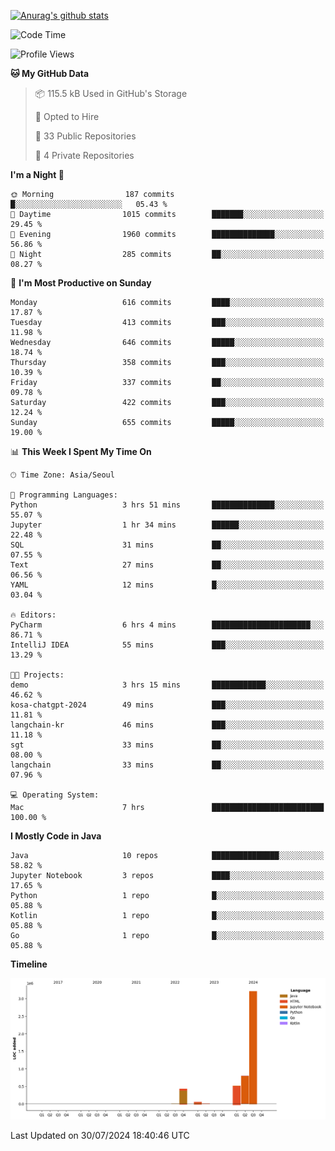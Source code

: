 [![Anurag's github stats](https://github-readme-stats.vercel.app/api?username=hajubal)](https://github.com/anuraghazra/github-readme-stats)

<!--START_SECTION:waka-->
![Code Time](http://img.shields.io/badge/Code%20Time-87%20hrs%2021%20mins-blue)

![Profile Views](http://img.shields.io/badge/Profile%20Views-0-blue)

**🐱 My GitHub Data** 

> 📦 115.5 kB Used in GitHub's Storage 
 > 
> 💼 Opted to Hire
 > 
> 📜 33 Public Repositories 
 > 
> 🔑 4 Private Repositories 
 > 
**I'm a Night 🦉** 

```text
🌞 Morning                187 commits         █░░░░░░░░░░░░░░░░░░░░░░░░   05.43 % 
🌆 Daytime                1015 commits        ███████░░░░░░░░░░░░░░░░░░   29.45 % 
🌃 Evening                1960 commits        ██████████████░░░░░░░░░░░   56.86 % 
🌙 Night                  285 commits         ██░░░░░░░░░░░░░░░░░░░░░░░   08.27 % 
```
📅 **I'm Most Productive on Sunday** 

```text
Monday                   616 commits         ████░░░░░░░░░░░░░░░░░░░░░   17.87 % 
Tuesday                  413 commits         ███░░░░░░░░░░░░░░░░░░░░░░   11.98 % 
Wednesday                646 commits         █████░░░░░░░░░░░░░░░░░░░░   18.74 % 
Thursday                 358 commits         ███░░░░░░░░░░░░░░░░░░░░░░   10.39 % 
Friday                   337 commits         ██░░░░░░░░░░░░░░░░░░░░░░░   09.78 % 
Saturday                 422 commits         ███░░░░░░░░░░░░░░░░░░░░░░   12.24 % 
Sunday                   655 commits         █████░░░░░░░░░░░░░░░░░░░░   19.00 % 
```


📊 **This Week I Spent My Time On** 

```text
🕑︎ Time Zone: Asia/Seoul

💬 Programming Languages: 
Python                   3 hrs 51 mins       ██████████████░░░░░░░░░░░   55.07 % 
Jupyter                  1 hr 34 mins        ██████░░░░░░░░░░░░░░░░░░░   22.48 % 
SQL                      31 mins             ██░░░░░░░░░░░░░░░░░░░░░░░   07.55 % 
Text                     27 mins             ██░░░░░░░░░░░░░░░░░░░░░░░   06.56 % 
YAML                     12 mins             █░░░░░░░░░░░░░░░░░░░░░░░░   03.04 % 

🔥 Editors: 
PyCharm                  6 hrs 4 mins        ██████████████████████░░░   86.71 % 
IntelliJ IDEA            55 mins             ███░░░░░░░░░░░░░░░░░░░░░░   13.29 % 

🐱‍💻 Projects: 
demo                     3 hrs 15 mins       ████████████░░░░░░░░░░░░░   46.62 % 
kosa-chatgpt-2024        49 mins             ███░░░░░░░░░░░░░░░░░░░░░░   11.81 % 
langchain-kr             46 mins             ███░░░░░░░░░░░░░░░░░░░░░░   11.18 % 
sgt                      33 mins             ██░░░░░░░░░░░░░░░░░░░░░░░   08.00 % 
langchain                33 mins             ██░░░░░░░░░░░░░░░░░░░░░░░   07.96 % 

💻 Operating System: 
Mac                      7 hrs               █████████████████████████   100.00 % 
```

**I Mostly Code in Java** 

```text
Java                     10 repos            ███████████████░░░░░░░░░░   58.82 % 
Jupyter Notebook         3 repos             ████░░░░░░░░░░░░░░░░░░░░░   17.65 % 
Python                   1 repo              █░░░░░░░░░░░░░░░░░░░░░░░░   05.88 % 
Kotlin                   1 repo              █░░░░░░░░░░░░░░░░░░░░░░░░   05.88 % 
Go                       1 repo              █░░░░░░░░░░░░░░░░░░░░░░░░   05.88 % 
```



**Timeline**

![Lines of Code chart](https://raw.githubusercontent.com/hajubal/hajubal/main/assets/bar_graph.png)


 Last Updated on 30/07/2024 18:40:46 UTC
<!--END_SECTION:waka-->